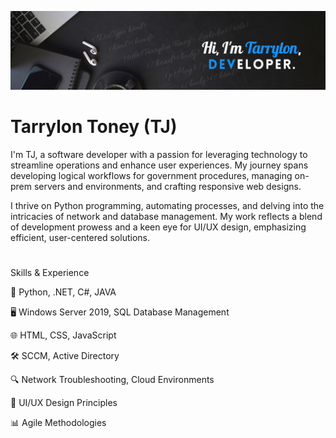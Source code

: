 ![Software Engineering and Development](https://github.com/TJTheDev/TJTheDev/blob/main/TJsProfileBanner)

# Tarrylon Toney (TJ)
I'm TJ, a software developer with a passion for leveraging technology to streamline operations and enhance user experiences. My journey spans developing logical workflows for government procedures, managing on-prem servers and environments, and crafting responsive web designs. 

I thrive on Python programming, automating processes, and delving into the intricacies of network and database management. My work reflects a blend of development prowess and a keen eye for UI/UX design, emphasizing efficient, user-centered solutions.

#

Skills & Experience

🐍 Python, .NET, C#, JAVA

🖥️ Windows Server 2019, SQL Database Management

🌐 HTML, CSS, JavaScript

🛠 SCCM, Active Directory

🔍 Network Troubleshooting, Cloud Environments

🎨 UI/UX Design Principles

📊 Agile Methodologies

#

<!--
## Examples of Work
<img src="Link" >

**TJTheDev/TJTheDev** is a ✨ _special_ ✨ repository because its `README.md` (this file) appears on your GitHub profile.

Here are some ideas to get you started:

- 🔭 I’m currently working on ...
- 🌱 I’m currently learning ...
- 👯 I’m looking to collaborate on ...
- 🤔 I’m looking for help with ...
- 💬 Ask me about ...
- 📫 How to reach me: ...
- 😄 Pronouns: ...
- ⚡ Fun fact: ...
-->
